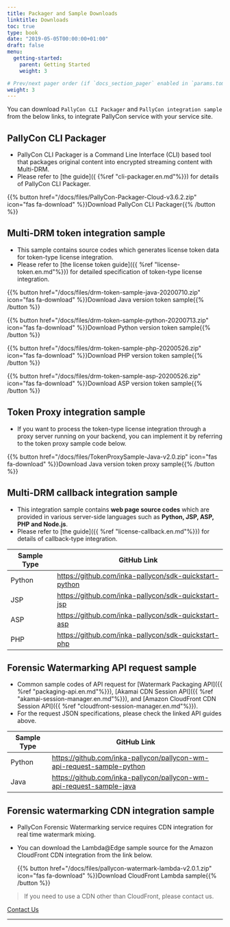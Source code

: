 ```yaml
---
title: Packager and Sample Downloads
linktitle: Downloads
toc: true
type: book
date: "2019-05-05T00:00:00+01:00"
draft: false
menu:
  getting-started:
    parent: Getting Started
    weight: 3

# Prev/next pager order (if `docs_section_pager` enabled in `params.toml`)
weight: 3
---
```


You can download `PallyCon CLI Packager` and `PallyCon integration sample` from the below links, to integrate PallyCon service with your service site.

## PallyCon CLI Packager

- PallyCon CLI Packager is a Command Line Interface (CLI) based tool that packages original content into encrypted streaming content with Multi-DRM.
- Please refer to [the guide]({ {%ref "cli-packager.en.md"%}}) for details of PallyCon CLI Packager.

{{% button href="/docs/files/PallyCon-Packager-Cloud-v3.6.2.zip" icon="fas fa-download" %}}Download PallyCon CLI Packager{{% /button %}}

## Multi-DRM token integration sample

- This sample contains source codes which generates license token data for token-type license integration.
- Please refer to [the license token guide]({{ %ref "license-token.en.md"%}}) for detailed specification of token-type license integration.
 
 {{% button href="/docs/files/drm-token-sample-java-20200710.zip" icon="fas fa-download" %}}Download Java version token sample{{% /button %}}

 {{% button href="/docs/files/drm-token-sample-python-20200713.zip" icon="fas fa-download" %}}Download Python version token sample{{% /button %}}

 {{% button href="/docs/files/drm-token-sample-php-20200526.zip" icon="fas fa-download" %}}Download PHP version token sample{{% /button %}}

 {{% button href="/docs/files/drm-token-sample-asp-20200526.zip" icon="fas fa-download" %}}Download ASP version token sample{{% /button %}}

## Token Proxy integration sample

- If you want to process the token-type license integration through a proxy server running on your backend, you can implement it by referring to the token proxy sample code below.

 {{% button href="/docs/files/TokenProxySample-Java-v2.0.zip" icon="fas fa-download" %}}Download Java version token proxy sample{{% /button %}}

## Multi-DRM callback integration sample

- This integration sample contains **web page source codes** which are provided in various server-side languages such as **Python, JSP, ASP, PHP and Node.js**.
- Please refer to [the guide]({{ %ref "license-callback.en.md"%}}) for details of callback-type integration.

|Sample Type |GitHub Link |
|---|---|
|Python| https://github.com/inka-pallycon/sdk-quickstart-python |
|JSP| https://github.com/inka-pallycon/sdk-quickstart-jsp |
|ASP| https://github.com/inka-pallycon/sdk-quickstart-asp |
|PHP| https://github.com/inka-pallycon/sdk-quickstart-php |

## Forensic Watermarking API request sample

- Common sample codes of API request for [Watermark Packaging API]({{ %ref "packaging-api.en.md"%}}), [Akamai CDN Session API]({{ %ref "akamai-session-manager.en.md"%}}), and [Amazon CloudFront CDN Session API]({{ %ref "cloudfront-session-manager.en.md"%}}).
- For the request JSON specifications, please check the linked API guides above.

|Sample Type |GitHub Link |
|---|---|
|Python| <https://github.com/inka-pallycon/pallycon-wm-api-request-sample-python> |
|Java| <https://github.com/inka-pallycon/pallycon-wm-api-request-sample-java> |

## Forensic watermarking CDN integration sample

- PallyCon Forensic Watermarking service requires CDN integration for real time watermark mixing.

- You can download the Lambda@Edge sample source for the Amazon CloudFront CDN integration from the link below.

  {{% button href="/docs/files/pallycon-watermark-lambda-v2.0.1.zip" icon="fas fa-download" %}}Download CloudFront Lambda sample{{% /button %}}

> If you need to use a CDN other than CloudFront, please contact us.

<a href="https://www.pallycon.com/contact/" target="_blank" class="btn btn-default">Contact Us</a>

***

